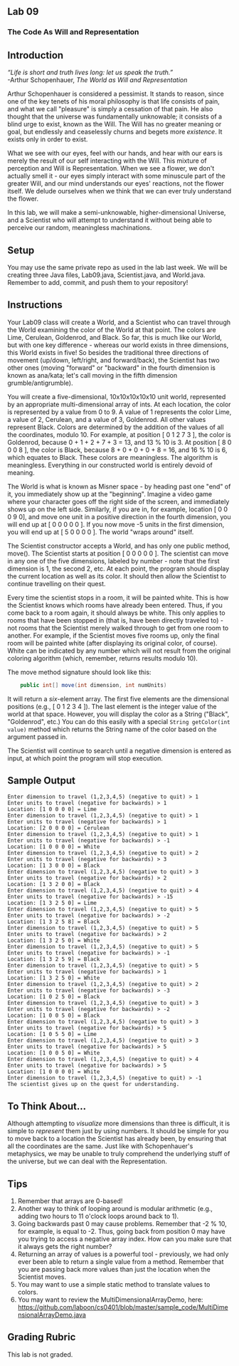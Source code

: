 ## Lab 09

### The Code As Will and Representation

## Introduction

_“Life is short and truth lives long: let us speak the truth.”_  
  \-Arthur Schopenhauer, _The World as Will and Representation_  

Arthur Schopenhauer is considered a pessimist.  It stands to reason, since one of the key tenets of his moral philosophy is that life consists of pain, and what we call "pleasure" is simply a cessation of that pain.  He also thought that the universe was fundamentally unknowable; it consists of a blind urge to exist, known as the Will.  The Will has no greater meaning or goal, but endlessly and ceaselessly churns and begets more _existence_.  It exists only in order to exist.

What we see with our eyes, feel with our hands, and hear with our ears is merely the result of our self interacting with the Will.  This mixture of perception and Will is Representation.  When we see a flower, we don't actually smell it - our eyes simply interact with some minuscule part of the greater Will, and our mind understands our eyes' reactions, not the flower itself.  We delude ourselves when we think that we can ever truly understand the flower.

In this lab, we will make a semi-unknowable, higher-dimensional Universe, and a Scientist who will attempt to understand it without being able to perceive our random, meaningless machinations.

## Setup

You may use the same private repo as used in the lab last week.  We will be creating three Java files, Lab09.java, Scientist.java, and World.java.  Remember to add, commit, and push them to your repository!

## Instructions

Your Lab09 class will create a World, and a Scientist who can travel through the World examining the color of the World at that point.  The colors are Lime, Cerulean, Goldenrod, and Black.  So far, this is much like our World, but with one key difference - whereas our world exists in three dimensions, this World exists in five!  So besides the traditional three directions of movement (up/down, left/right, and forward/back), the Scientist has two other ones (moving "forward" or "backward" in the fourth dimension is known as ana/kata; let's call moving in the fifth dimension grumble/antigrumble).

You will create a five-dimensional, 10x10x10x10x10 unit world, represented by an appropriate multi-dimensional array of ints.  At each location, the color is represented by a value from 0 to 9.  A value of 1 represents the color Lime, a value of 2, Cerulean, and a value of 3, Goldenrod.  All other values represent Black.  Colors are determined by the addition of the values of all the coordinates, modulo 10.  For example, at position [ 0 1 2 7 3 ], the color is Goldenrod, because 0 + 1 + 2 + 7 + 3 = 13, and 13 % 10 is 3.  At position [ 8 0 0 0 8 ], the color is Black, because 8 + 0 + 0 + 0 + 8 = 16, and 16 % 10 is 6, which equates to Black.  These colors are meaningless.  The algorithm is meaningless.  Everything in our constructed world is entirely devoid of meaning.

The World is what is known as Misner space - by heading past one "end" of it, you immediately show up at the "beginning".  Imagine a video game where your character goes off the right side of the screen, and immediately shows up on the left side.  Similarly, if you are in, for example, location [ 0 0 0 9 0], and move one unit in a positive direction in the fourth dimension, you will end up at [ 0 0 0 0 0 ].  If you now move -5 units in the first dimension, you will end up at [ 5 0 0 0 0 ].  The world "wraps around" itself.

The Scientist constructor accepts a World, and has only one public method, move().  The Scientist starts at position [ 0 0 0 0 0 ].  The scientist can move in any one of the five dimensions, labeled by number - note that the first dimension is 1, the second 2, etc.  At each point, the program should display the current location as well as its color.  It should then allow the Scientist to continue travelling on their quest.

Every time the scientist stops in a room, it will be painted white.  This is how the Scientist knows which rooms have already been entered.  Thus, if you come back to a room again, it should always be white.  This only applies to rooms that have been stopped in (that is, have been directly traveled to) - not rooms that the Scientist merely walked through to get from one room to another.  For example, if the Scientist moves five rooms up, only the final room will be painted white (after displaying its original color, of course).  White can be indicated by any number which will not result from the original coloring algorithm (which, remember, returns results modulo 10).

The move method signature should look like this:

```java
    public int[] move(int dimension, int numUnits)
```

It will return a _six_-element array.  The first five elements are the dimensional positions (e.g., [ 0 1 2 3 4 ]).  The last element is the integer value of the world at that space.  However, you will display the color as a String ("Black", "Goldenrod", etc.)  You can do this easily with a special `String getColor(int value)` method which returns the String name of the color based on the argument passed in.

The Scientist will continue to search until a negative dimension is entered as input, at which point the program will stop execution.

## Sample Output

```
Enter dimension to travel (1,2,3,4,5) (negative to quit) > 1
Enter units to travel (negative for backwards) > 1
Location: [1 0 0 0 0] = Lime
Enter dimension to travel (1,2,3,4,5) (negative to quit) > 1
Enter units to travel (negative for backwards) > 1
Location: [2 0 0 0 0] = Cerulean
Enter dimension to travel (1,2,3,4,5) (negative to quit) > 1
Enter units to travel (negative for backwards) > -1
Location: [1 0 0 0 0] = White
Enter dimension to travel (1,2,3,4,5) (negative to quit) > 2
Enter units to travel (negative for backwards) > 3
Location: [1 3 0 0 0] = Black
Enter dimension to travel (1,2,3,4,5) (negative to quit) > 3
Enter units to travel (negative for backwards) > 2
Location: [1 3 2 0 0] = Black
Enter dimension to travel (1,2,3,4,5) (negative to quit) > 4
Enter units to travel (negative for backwards) > -15
Location: [1 3 2 5 0] = Lime
Enter dimension to travel (1,2,3,4,5) (negative to quit) > 5
Enter units to travel (negative for backwards) > -2
Location: [1 3 2 5 8] = Black
Enter dimension to travel (1,2,3,4,5) (negative to quit) > 5
Enter units to travel (negative for backwards) > 2
Location: [1 3 2 5 0] = White
Enter dimension to travel (1,2,3,4,5) (negative to quit) > 5
Enter units to travel (negative for backwards) > -1
Location: [1 3 2 5 9] = Black
Enter dimension to travel (1,2,3,4,5) (negative to quit) > 5
Enter units to travel (negative for backwards) > 1
Location: [1 3 2 5 0] = White
Enter dimension to travel (1,2,3,4,5) (negative to quit) > 2
Enter units to travel (negative for backwards) > -3
Location: [1 0 2 5 0] = Black
Enter dimension to travel (1,2,3,4,5) (negative to quit) > 3
Enter units to travel (negative for backwards) > -2
Location: [1 0 0 5 0] = Black
Enter dimension to travel (1,2,3,4,5) (negative to quit) > 3
Enter units to travel (negative for backwards) > 5
Location: [1 0 5 5 0] = Lime
Enter dimension to travel (1,2,3,4,5) (negative to quit) > 3
Enter units to travel (negative for backwards) > 5
Location: [1 0 0 5 0] = White
Enter dimension to travel (1,2,3,4,5) (negative to quit) > 4
Enter units to travel (negative for backwards) > 5
Location: [1 0 0 0 0] = White
Enter dimension to travel (1,2,3,4,5) (negative to quit) > -1
The scientist gives up on the quest for understanding.
```

## To Think About...

Although attempting to _visualize_ more dimensions than three is difficult, it is simple to _represent_ them just by using numbers.  It should be simple for you to move back to a location the Scientist has already been, by ensuring that all the coordinates are the same.  Just like with Schopenhauer's metaphysics, we may be unable to truly comprehend the underlying stuff of the universe, but we can deal with the Representation.

## Tips

1. Remember that arrays are 0-based!
2. Another way to think of looping around is modular arithmetic (e.g., adding two hours to 11 o'clock loops around back to 1).
3. Going backwards past 0 may cause problems.  Remember that -2 % 10, for example, is equal to -2.  Thus, going back from position 0 may have you trying to access a negative array index.  How can you make sure that it always gets the right number?
4. Returning an array of values is a powerful tool - previously, we had only ever been able to return a single value from a method.  Remember that you are passing back more values than just the location when the Scientist moves.
5. You may want to use a simple static method to translate values to colors.
6. You may want to review the MultiDimensionalArrayDemo, here: https://github.com/laboon/cs0401/blob/master/sample_code/MultiDimensionalArrayDemo.java

## Grading Rubric

This lab is not graded.